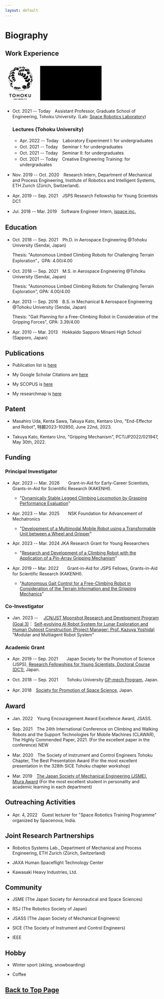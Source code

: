 ```yaml
---
layout: default
---
```


# Biography

## Work Experience

<!-- <img src="assets/img/srl.png" width="120"> -->
<a href="https://www.tohoku.ac.jp/en/" target="_blank"><img src="assets/img/Toh_E_L_P_K.gif" width="80" alt="Tohoku Univ logo" border="0" align="center" hspace="10" vspace="10"></a>
<a href="http://www.astro.mech.tohoku.ac.jp/e/index.html" target="_blank"><img src="assets/img/srl.gif" width="200" alt="SRL motion logo" border="0" align="center" hspace="10" vspace="10"></a>


* Oct. 2021 -- Today　Assistant Professor, Graduate School of Engineering, Tohoku University. (Lab: <a href="http://www.astro.mech.tohoku.ac.jp/e/index.html" target="_blank">Space Robotics Laboratory</a>)

  ### Lectures (Tohoku University)
  - Apr. 2022 -- Today　Laboratory Experiment I: for undergraduates
  - Oct. 2021 -- Today　Seminar I: for undergraduates
  - Oct. 2021 -- Today　Seminar II: for undergraduates 
  - Oct. 2021 -- Today　Creative Engineering Training: for undergraduates


* Nov. 2019 -- Oct. 2020　Research Intern, Department of Mechanical and Process Engineering, Institute of Robotics and Intelligent Systems, ETH Zurich (Zürich, Switzerland).

* Apr. 2019 -- Sep. 2021　JSPS Research Fellowship for Young Scientists DC1

* Jul. 2018 -- Mar. 2019　Software Engineer Intern, <a href="https://ispace-inc.com" target="_blank">ispace inc.</a>

## Education
* Oct. 2018 -- Sep. 2021　Ph.D. in Aerospace Engineering @Tohoku University (Sendai, Japan)
  
  Thesis: "Autonomous Limbed Climbing Robots for Challenging Terrain Exploration"，GPA: 4.00/4.00

* Oct. 2018 -- Sep. 2021　M.S. in Aerospace Engineering @Tohoku University (Sendai, Japan)
  
  Thesis: "Autonomous Limbed Climbing Robots for Challenging Terrain Exploration", GPA: 4.00/4.00

* Apr. 2013 -- Sep. 2016　B.S. in Mechanical & Aerospace Engineering @Tohoku University (Sendai, Japan)

  Thesis: "Gait Planning for a Free-Climbing Robot in Consideration of the Gripping Forces", GPA: 3.39/4.00

* Apr. 2010 -- Mar. 2013　Hokkaido Sapporo Minami High School (Sapporo, Japan)

## Publications

* Publication list is <a href="pub.html" target="_blank">here</a>

* My Google Scholar Citations are <a href="https://scholar.google.com/citations?view_op=list_works&hl=ja&user=kiw1NAUAAAAJ" target="_blank">here</a>

* My SCOPUS is <a href="https://www.scopus.com/authid/detail.uri?authorId=57208746798" target="_blank">here</a>

* My researchmap is <a href="https://researchmap.jp/unoken" target="_blank">here</a>

## Patent

* Masahiro Uda, Kenta Sawa, Takuya Kato, Kentaro Uno, "End-Effector and Robot", 特願2023-102850, June 22nd, 2023.

* Takuya Kato, Kentaro Uno, "Gripping Mechanism", PCT/JP2022/021947, May 30th, 2022.

## Funding

### Principal Investigator

* Apr. 2023 -- Mar. 2026　　Grant-in-Aid for Early-Career Scientists, Grants-in-Aid for Scientific Research (KAKENHI).

  - "<a href="https://kaken.nii.ac.jp/en/grant/KAKENHI-PROJECT-23K13281/" target="_blank">Dynamically Stable Legged Climbing Locomotion by Grasping Performance Evaluation</a>"

* Apr. 2023 -- Mar. 2025　　NSK Foundation for Advancement of Mechatronics
  
  - "<a href="http://www.nskfam.or.jp/objperson/2022d_develop.html" target="_blank">Development of a Multimodal Mobile Robot using a Transformable Unit between a Wheel and Gripper</a>"

* Apr. 2023 -- Mar. 2024    JKA Research Grant for Young Researchers

  - "<a href="https://hojo.keirin-autorace.or.jp/about/list/kikai/2023/index.html" target="_blank">Research and Development of a Climbing Robot with the Application of a Pin-Array Gripping Mechanism</a>"

* Apr. 2019 -- Mar. 2022　　Grant-in-Aid for JSPS Fellows, Grants-in-Aid for Scientific Research (KAKENHI).
  
  - "<a href="https://kaken.nii.ac.jp/en/grant/KAKENHI-PROJECT-19J20685/" target="_blank">Autonomous Gait Control for a Free-Climbing Robot in Consideration of the Terrain Information and the Gripping Mechanics</a>"

### Co-Investigator

* Jan. 2023 -- 　<a href="https://www.jst.go.jp/moonshot/en/program/goal3/" target="_blank">JCN/JST Moonshot Research and Development Program (Goal 3)</a>：
<a href="https://www.jst.go.jp/moonshot/program/goal3/3B_yoshida.html" target="_blank">Self-evolving AI Robot System for Lunar Exploration and Human Outpost Construction (Project Manager: Prof. Kazuya Yoshida) </a> "Modular and Multiagent Robot System"

### Academic Grant

* Apr. 2019 -- Sep. 2021　　Japan Society for the Promotion of Science (JSPS), <a href="https://www.jsps.go.jp/english/e-pd/" target="_blank">Research Fellowships for Young Scientists, Doctoral Course (DC1)</a>, Japan.

* Oct. 2018 -- Sep. 2021　　Tohoku University <a href="http://gp-mech.tohoku.ac.jp/" target="_blank">GP-mech Program</a>, Japan.

* Apr. 2018　<a href="http://www.spss.or.jp/support/ryohi.html" target="_blank">Society for Promotion of Space Science</a>, Japan.

## Award

* Jan. 2022　Young Encouragement Award Excellence Award, JSASS.
<!-- （第65回宇宙科学技術連合講演会において） -->

* Sep. 2021　The 24th International Conference on Climbing and Walking Robots and the Support Technologies for Mobile Machines (CLAWAR), The Highly Commended Paper, 2021. (For the excellent paper in the conference) NEW

* Mar. 2020　The Society of Instrument and Control Engineers Tohoku Chapter, The Best
	Presentation Award (For the most excellent presentation in the 328th SICE Tohoku chapter workshop)

* Mar. 2019　<a href="https://www.jsme.or.jp/event_project/award/miura-award" target="_blank">The Japan Society of Mechanical Engineering (JSME), Miura Award</a> (For the most excellent student in personality and academic learning in each department)

<!-- ## メディア出演・掲載など

* 2021年04月20日【TV出演】東北大　世界をリードする宇宙研究　月面探査ロボット＆帰還型人工衛星開発，チャージ！（khb東日本放送）．

* 2021年02月25日【TV出演】ミヤギ news every. (ミヤギテレビ)．（月面探査ロッククライミングロボットの研究開発を紹介）

* 2021年11月21日【新聞掲載】[未来をつくる科学の力（１）宇宙探査ロボット開発，河北新報社　こども新聞](https://kahoku.news/articles/20211122khn000012.html)．

* 2021年02月26日【Webメディア出演】 [東北大学 「震災 10年の知と未来事業」による第４回オンラインシンポジウム「探究と生きる」](https://www.youtube.com/watch?v=aUklRM_V4x8)，東北大学．（ドキュメンタリー 内にて研究プロジェクト紹介）

* 2017年08月27日【雑誌掲載】日本の大学における早期卒業制度に関して体験をもとに紹介，[朝日新聞出版AERA](https://dot.asahi.com/aera/2017082400063.html?page=1)．

* 2017年03月01日【TV出演】1億人の大質問！？笑ってコラえて！（日本テレビ）．（月面探査ローバーの研究開発を紹介） -->


## Outreaching Activities

* Apr. 4, 2022　Guest lecturer for "Space Robotics Training Programme" organized by Spacenova, India.

<!-- * 2022年01月25日　札幌市立中央中学校　総合的な学習の時間（学外講師として授業参加） -->

## Joint Research Partnerships

* Robotics Systems Lab., Department of Mechanical and Process Engineering, ETH Zurich (Zürich, Switzerland)

* JAXA Human Spaceflight Technology Center

* Kawasaki Heavy Industries, Ltd.

## Community

* JSME (The Japan Society for Aeronautical and Space Sciences)

* RSJ (The Robotics Society of Japan)

* JSASS (The Japan Society of Mechanical Engineers)

* SICE (The Society of Instrument and Control Engineers)

* IEEE

## Hobby

* Winter sport (skiing, snowboarding)

* Coffee

## [Back to Top Page](./)
